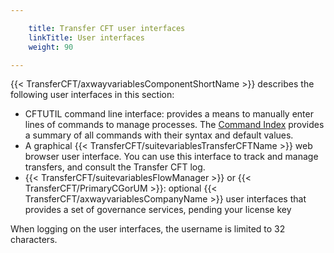 ```yaml
---

    title: Transfer CFT user interfaces
    linkTitle: User interfaces 
    weight: 90

---
```

{{< TransferCFT/axwayvariablesComponentShortName  >}} describes the following user
interfaces in this section:

- CFTUTIL command
    line interface: provides a means to manually enter lines of commands to
    manage processes. The [Command Index](command_summary) provides a summary of all commands with their syntax and default values.
- A graphical {{< TransferCFT/suitevariablesTransferCFTName >}} web browser user interface. You can use this interface to track and manage transfers, and consult the Transfer CFT log.
- {{< TransferCFT/suitevariablesFlowManager >}} or {{< TransferCFT/PrimaryCGorUM >}}: optional {{< TransferCFT/axwayvariablesCompanyName >}} user interfaces that provides a set of governance services, pending your license key

When logging on the user interfaces, the username is limited to 32 characters.
